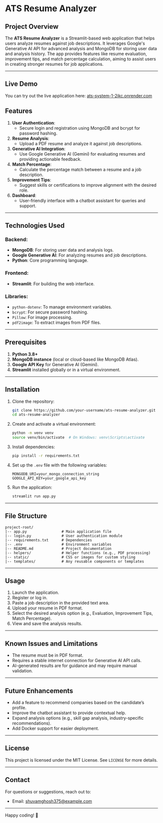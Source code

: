 # ATS Resume Analyzer

## Project Overview
The **ATS Resume Analyzer** is a Streamlit-based web application that helps users analyze resumes against job descriptions. It leverages Google's Generative AI API for advanced analysis and MongoDB for storing user data and analysis history. The app provides features like resume evaluation, improvement tips, and match percentage calculation, aiming to assist users in creating stronger resumes for job applications.

---

## Live Demo

You can try out the live application here:
[ats-system-1-2ikc.onrender.com](https://ats-system-1-2ikc.onrender.com)


## Features
1. **User Authentication**:
   - Secure login and registration using MongoDB and bcrypt for password hashing.
2. **Resume Analysis**:
   - Upload a PDF resume and analyze it against job descriptions.
3. **Generative AI Integration**:
   - Use Google Generative AI (Gemini) for evaluating resumes and providing actionable feedback.
4. **Match Percentage**:
   - Calculate the percentage match between a resume and a job description.
5. **Improvement Tips**:
   - Suggest skills or certifications to improve alignment with the desired role.
6. **Dashboard**:
   - User-friendly interface with a chatbot assistant for queries and support.

---

## Technologies Used

### Backend:
- **MongoDB**: For storing user data and analysis logs.
- **Google Generative AI**: For analyzing resumes and job descriptions.
- **Python**: Core programming language.

### Frontend:
- **Streamlit**: For building the web interface.

### Libraries:
- `python-dotenv`: To manage environment variables.
- `bcrypt`: For secure password hashing.
- `Pillow`: For image processing.
- `pdf2image`: To extract images from PDF files.

---

## Prerequisites
1. **Python 3.8+**
2. **MongoDB instance** (local or cloud-based like MongoDB Atlas).
3. **Google API Key** for Generative AI (Gemini).
4. **Streamlit** installed globally or in a virtual environment.

---

## Installation

1. Clone the repository:
   ```bash
   git clone https://github.com/your-username/ats-resume-analyzer.git
   cd ats-resume-analyzer
   ```

2. Create and activate a virtual environment:
   ```bash
   python -m venv venv
   source venv/bin/activate  # On Windows: venv\Scripts\activate
   ```

3. Install dependencies:
   ```bash
   pip install -r requirements.txt
   ```

4. Set up the `.env` file with the following variables:
   ```env
   MONGODB_URI=your_mongo_connection_string
   GOOGLE_API_KEY=your_google_api_key
   ```

5. Run the application:
   ```bash
   streamlit run app.py
   ```

---

## File Structure
```
project-root/
|-- app.py                # Main application file
|-- login.py              # User authentication module
|-- requirements.txt      # Dependencies
|-- .env                  # Environment variables
|-- README.md             # Project documentation
|-- helpers/              # Helper functions (e.g., PDF processing)
|-- static/               # CSS or images for custom styling
|-- templates/            # Any reusable components or templates
```

---

## Usage
1. Launch the application.
2. Register or log in.
3. Paste a job description in the provided text area.
4. Upload your resume in PDF format.
5. Select the desired analysis option (e.g., Evaluation, Improvement Tips, Match Percentage).
6. View and save the analysis results.

---

## Known Issues and Limitations
- The resume must be in PDF format.
- Requires a stable internet connection for Generative AI API calls.
- AI-generated results are for guidance and may require manual validation.

---

## Future Enhancements
- Add a feature to recommend companies based on the candidate’s profile.
- Improve the chatbot assistant to provide contextual help.
- Expand analysis options (e.g., skill gap analysis, industry-specific recommendations).
- Add Docker support for easier deployment.

---

## License
This project is licensed under the MIT License. See `LICENSE` for more details.

---

## Contact
For questions or suggestions, reach out to:
- Email: shuvamghosh375@example.com

---

Happy coding! 🚀

